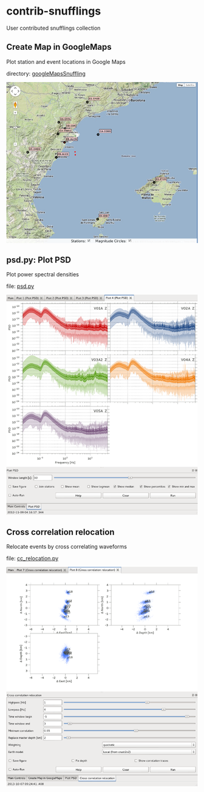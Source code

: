 contrib-snufflings
==================

User contributed snufflings collection

Create Map in GoogleMaps
------------------------

Plot station and event locations in Google Maps

directory: [googleMapsSnuffling](googleMapsSnuffling)

![screenshot](screenshots/googleMapsSnuffling.png)


psd.py: Plot PSD
----------------

Plot power spectral densities

file: [psd.py](psd.py)

![screenshot](screenshots/psd.png)

Cross correlation relocation
----------------------------

Relocate events by cross correlating waveforms

file: [cc\_relocation.py](cc_relocation.py)

![screenshot](screenshots/cc_relocation.png)
